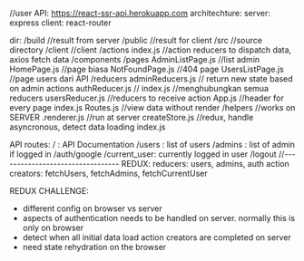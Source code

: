 //user API: https://react-ssr-api.herokuapp.com
architechture:
server: express
client: react-router

dir:
/build //result from server
/public //result for client
/src //source directory
  /client //client
    /actions
      index.js //action reducers to dispatch data, axios fetch data
    /components
    /pages
      AdminListPage.js //list admin
      HomePage.js //page biasa
      NotFoundPage.js //404 page
      UsersListPage.js //page users dari API
    /reducers
      adminReducers.js // return new state based on admin actions
      authReducer.js // 
      index.js //menghubungkan semua reducers
      usersReducer.js //reducers to receive  action
    App.js //header for every page
    index.js
    Routes.js //view data without render
  /helpers //works on SERVER
    .renderer.js //run at server
    createStore.js //redux, handle asyncronous, detect data loading
  index.js


API routes:
/ : API Documentation
/users : list of users
/admins : list of admin if logged in
/auth/google
/current_user: currently logged in user
/logout
//---------------------------------
REDUX:
reducers: users, admins, auth
action creators: fetchUsers, fetchAdmins, fetchCurrentUser

REDUX CHALLENGE:
- different config on browser vs server
- aspects of authentication needs to be handled on server. normally this is only on browser
- detect when all initial data load action creators are completed on server
- need state rehydration on the browser
